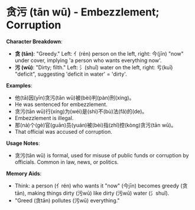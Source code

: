 # **贪污 (tān wū) - Embezzlement; Corruption**

**Character Breakdown**:  
- **贪 (tān)**: "Greedy." Left: 亻(rén) person on the left, right: 今(jīn) "now" under cover, implying 'a person who wants everything now'.  
- **污 (wū)**: "Dirty; filth." Left: 氵(shuǐ) water on the left, right: 亏(kuī) "deficit", suggesting 'deficit in water' = 'dirty'.

**Examples**:  
- 他(tā)因(yīn)贪污(tān wū)被(bèi)判(pàn)刑(xíng)。  
- He was sentenced for embezzlement.  
- 贪污(tān wū)行(xíng)为(wéi)是(shì)不(bù)法(fǎ)的(de)。  
- Embezzlement is illegal.  
- 那(nà)个(gè)官(guān)员(yuán)被(bèi)指(zhǐ)控(kòng)贪污(tān wū)。  
- That official was accused of corruption.

**Usage Notes**:  
- 贪污(tān wū) is formal, used for misuse of public funds or corruption by officials. Common in law, news, or politics.

**Memory Aids**:  
- Think: a person (亻rén) who wants it "now" (今jīn) becomes greedy (贪tān), making things dirty (污wū) like dirty (污wū) water (氵shuǐ).  
- "Greed (贪tān) pollutes (污wū) everything."